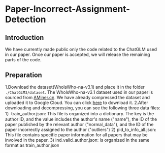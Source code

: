 # Paper-Incorrect-Assignment-Detection

## Introduction
We have currently made public only the code related to the ChatGLM used in our paper. Once our paper is accepted, we will release the remaining parts of the code.

## Preparation
1.Download the dataset(WhoIsWho-na-v3.1) and place it in the folder `./ChatGLM3/dataset`.
The WhoIsWho-na-v3.1 dataset used in our paper is sourced from [AMiner.cn](https://www.aminer.cn/open/article?id=5de9efd2530c707ed8b87d99). We have already compressed the dataset and uploaded it to Google Cloud. You can click [here](https://drive.google.com/drive/folders/1p731oybOZ6J7Iji43htE790q_yzf_MSA?usp=sharing) to download it.
2.After downloading and decompressing, you can see the following three data files:
1）train_author.json:
This file is organized into a dictionary. The key is the author ID, and the value includes the author's name ("name"), the ID of the paper published by the relevant author ("normal_data"), and the ID of the paper incorrectly assigned to the author ("outliers")
2) pid_to_info_all.json:
This file contains specific paper information for all papers that may be involved in the paper.
3) ind_valid_author.json:
Is organized in the same format as train_author.json
